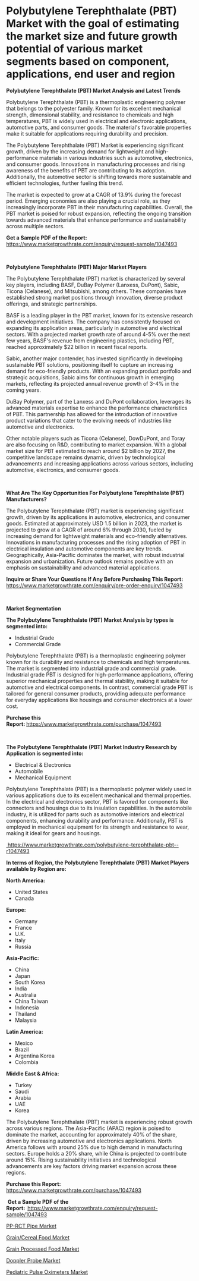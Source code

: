 <p><h1>Polybutylene Terephthalate (PBT) Market with the goal of estimating the market size and future growth potential of various market segments based on component, applications, end user and region</h1></p><p><strong>Polybutylene Terephthalate (PBT) Market Analysis and Latest Trends</strong></p>
<p><p>Polybutylene Terephthalate (PBT) is a thermoplastic engineering polymer that belongs to the polyester family. Known for its excellent mechanical strength, dimensional stability, and resistance to chemicals and high temperatures, PBT is widely used in electrical and electronic applications, automotive parts, and consumer goods. The material's favorable properties make it suitable for applications requiring durability and precision.</p><p>The Polybutylene Terephthalate (PBT) Market is experiencing significant growth, driven by the increasing demand for lightweight and high-performance materials in various industries such as automotive, electronics, and consumer goods. Innovations in manufacturing processes and rising awareness of the benefits of PBT are contributing to its adoption. Additionally, the automotive sector is shifting towards more sustainable and efficient technologies, further fueling this trend.</p><p>The market is expected to grow at a CAGR of 13.9% during the forecast period. Emerging economies are also playing a crucial role, as they increasingly incorporate PBT in their manufacturing capabilities. Overall, the PBT market is poised for robust expansion, reflecting the ongoing transition towards advanced materials that enhance performance and sustainability across multiple sectors.</p></p>
<p><strong>Get a Sample PDF of the Report:&nbsp;</strong> <a href="https://www.marketgrowthrate.com/enquiry/request-sample/1047493">https://www.marketgrowthrate.com/enquiry/request-sample/1047493</a></p>
<p>&nbsp;</p>
<p><strong>Polybutylene Terephthalate (PBT) Major Market Players</strong></p>
<p><p>The Polybutylene Terephthalate (PBT) market is characterized by several key players, including BASF, DuBay Polymer (Lanxess, DuPont), Sabic, Ticona (Celanese), and Mitsubishi, among others. These companies have established strong market positions through innovation, diverse product offerings, and strategic partnerships.</p><p>BASF is a leading player in the PBT market, known for its extensive research and development initiatives. The company has consistently focused on expanding its application areas, particularly in automotive and electrical sectors. With a projected market growth rate of around 4-5% over the next few years, BASF's revenue from engineering plastics, including PBT, reached approximately $22 billion in recent fiscal reports.</p><p>Sabic, another major contender, has invested significantly in developing sustainable PBT solutions, positioning itself to capture an increasing demand for eco-friendly products. With an expanding product portfolio and strategic acquisitions, Sabic aims for continuous growth in emerging markets, reflecting its projected annual revenue growth of 3-4% in the coming years.</p><p>DuBay Polymer, part of the Lanxess and DuPont collaboration, leverages its advanced materials expertise to enhance the performance characteristics of PBT. This partnership has allowed for the introduction of innovative product variations that cater to the evolving needs of industries like automotive and electronics.</p><p>Other notable players such as Ticona (Celanese), DowDuPont, and Toray are also focusing on R&D, contributing to market expansion. With a global market size for PBT estimated to reach around $2 billion by 2027, the competitive landscape remains dynamic, driven by technological advancements and increasing applications across various sectors, including automotive, electronics, and consumer goods.</p></p>
<p>&nbsp;</p>
<p><strong>What Are The Key Opportunities For Polybutylene Terephthalate (PBT) Manufacturers?</strong></p>
<p><p>The Polybutylene Terephthalate (PBT) market is experiencing significant growth, driven by its applications in automotive, electronics, and consumer goods. Estimated at approximately USD 1.5 billion in 2023, the market is projected to grow at a CAGR of around 6% through 2030, fueled by increasing demand for lightweight materials and eco-friendly alternatives. Innovations in manufacturing processes and the rising adoption of PBT in electrical insulation and automotive components are key trends. Geographically, Asia-Pacific dominates the market, with robust industrial expansion and urbanization. Future outlook remains positive with an emphasis on sustainability and advanced material applications.</p></p>
<p><strong>Inquire or Share Your Questions If Any Before Purchasing This Report:</strong> <a href="https://www.marketgrowthrate.com/enquiry/pre-order-enquiry/1047493">https://www.marketgrowthrate.com/enquiry/pre-order-enquiry/1047493</a></p>
<p>&nbsp;</p>
<p><strong>Market Segmentation</strong></p>
<p><strong>The Polybutylene Terephthalate (PBT) Market Analysis by types is segmented into:</strong></p>
<p><ul><li>Industrial Grade</li><li>Commercial Grade</li></ul></p>
<p><p>Polybutylene Terephthalate (PBT) is a thermoplastic engineering polymer known for its durability and resistance to chemicals and high temperatures. The market is segmented into industrial grade and commercial grade. Industrial grade PBT is designed for high-performance applications, offering superior mechanical properties and thermal stability, making it suitable for automotive and electrical components. In contrast, commercial grade PBT is tailored for general consumer products, providing adequate performance for everyday applications like housings and consumer electronics at a lower cost.</p></p>
<p><strong>Purchase this Report:&nbsp;</strong><a href="https://www.marketgrowthrate.com/purchase/1047493">https://www.marketgrowthrate.com/purchase/1047493</a></p>
<p>&nbsp;</p>
<p><strong>The Polybutylene Terephthalate (PBT) Market Industry Research by Application is segmented into:</strong></p>
<p><ul><li>Electrical & Electronics</li><li>Automobile</li><li>Mechanical Equipment</li></ul></p>
<p><p>Polybutylene Terephthalate (PBT) is a thermoplastic polymer widely used in various applications due to its excellent mechanical and thermal properties. In the electrical and electronics sector, PBT is favored for components like connectors and housings due to its insulation capabilities. In the automobile industry, it is utilized for parts such as automotive interiors and electrical components, enhancing durability and performance. Additionally, PBT is employed in mechanical equipment for its strength and resistance to wear, making it ideal for gears and housings.</p></p>
<p><a href="https://www.marketgrowthrate.com/polybutylene-terephthalate-pbt--r1047493">&nbsp;https://www.marketgrowthrate.com/polybutylene-terephthalate-pbt--r1047493</a></p>
<p><strong>In terms of Region, the Polybutylene Terephthalate (PBT) Market Players available by Region are:</strong></p>
<p>
    <p> <strong> North America: </strong>
        <ul>
            <li>United States</li>
            <li>Canada</li>
        </ul>
        </p> 
    <p> <strong> Europe: </strong>
        <ul>
            <li>Germany</li>
            <li>France</li>
            <li>U.K.</li>
            <li>Italy</li>
            <li>Russia</li>
        </ul>
        </p> 
    <p> <strong> Asia-Pacific: </strong>
        <ul>
            <li>China</li>
            <li>Japan</li>
            <li>South Korea</li>
            <li>India</li>
            <li>Australia</li>
            <li>China Taiwan</li>
            <li>Indonesia</li>
            <li>Thailand</li>
            <li>Malaysia</li>
        </ul>
        </p> 
    <p> <strong> Latin America: </strong>
        <ul>
            <li>Mexico</li>
            <li>Brazil</li>
            <li>Argentina Korea</li>
            <li>Colombia</li>
        </ul>
        </p> 
    <p> <strong> Middle East & Africa: </strong>
        <ul>
            <li>Turkey</li>
            <li>Saudi</li>
            <li>Arabia</li>
            <li>UAE</li>
            <li>Korea</li>
        </ul>
    </p>
    </p>
<p><p>The Polybutylene Terephthalate (PBT) market is experiencing robust growth across various regions. The Asia-Pacific (APAC) region is poised to dominate the market, accounting for approximately 40% of the share, driven by increasing automotive and electronics applications. North America follows with around 25% due to high demand in manufacturing sectors. Europe holds a 20% share, while China is projected to contribute around 15%. Rising sustainability initiatives and technological advancements are key factors driving market expansion across these regions.</p></p>
<p><strong>Purchase this Report: </strong><a href="https://www.marketgrowthrate.com/purchase/1047493">https://www.marketgrowthrate.com/purchase/1047493</a></p>
<p>&nbsp;<strong>Get a Sample PDF of the Report:&nbsp;&nbsp;</strong><a href="https://www.marketgrowthrate.com/enquiry/request-sample/1047493">https://www.marketgrowthrate.com/enquiry/request-sample/1047493</a></p>
<p><strong></strong></p>
<p><p><a href="https://issuu.com/reportprime-2/docs/pp-rct-pipe-market-size-2030.pptx_dc543c16421e77">PP-RCT Pipe Market</a></p><p><a href="https://medium.com/@perezismel/global-grain-cereal-food-market-sector-types-applications-market-player-strategies-regional-eac41ce5bcdf">Grain/Cereal Food Market</a></p><p><a href="https://medium.com/@perezismel/grain-processed-food-market-size-share-competitive-landscape-and-trend-analysis-report-by-type-256cf8ce5500">Grain Processed Food Market</a></p><p><a href="https://www.linkedin.com/pulse/what-driving-global-doppler-probe-market-dive-trends-qi1ec">Doppler Probe Market</a></p><p><a href="https://www.linkedin.com/pulse/pediatric-pulse-oximeters-market-size-growth-trends-industry-cbdsc">Pediatric Pulse Oximeters Market</a></p></p>